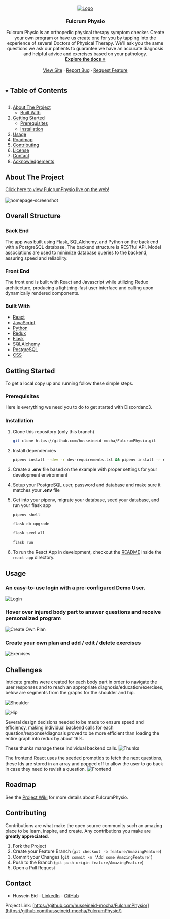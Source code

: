 <!-- PROJECT SHIELDS -->
<!--
*** I'm using markdown "reference style" links for readability.
*** Reference links are enclosed in brackets [ ] instead of parentheses ( ).
*** See the bottom of this document for the declaration of the reference variables
*** for contributors-url, forks-url, etc. This is an optional, concise syntax you may use.
*** https://www.markdownguide.org/basic-syntax/#reference-style-links
-->



<!-- PROJECT LOGO -->
<br />
<p align="center">
  <a href="https://fulcrumphysio.herokuapp.com/">
    <img src="./READMEImages/fulcrumLogo.png" alt="Logo" style="background-color:white">
  </a>

  <h3 align="center">Fulcrum Physio</h3>

  <p align="center">
   Fulcrum Physio is an orthopedic physical therapy symptom checker. Create your own program or have us create one for you by tapping into the experience of several Doctors of Physical Therapy. We'll ask you the same questions we ask our patients to guarantee we have an accurate diagnosis and helpful advice and exercises based on your pathology. 
    <br />
    <a href="https://github.com/husseineid-mocha/FulcrumPhysio/wiki"><strong>Explore the docs »</strong></a>
    <br />
    <br />
    <a href="https://fulcrumphysio.herokuapp.com/">View Site</a>
    ·
    <a href="https://github.com/husseineid-mocha/FulcrumPhysio/issues">Report Bug</a>
    ·
    <a href="https://github.com/husseineid-mocha/FulcrumPhysio/issues">Request Feature</a>
  </p>
</p>



<!-- TABLE OF CONTENTS -->
<details open="open">
  <summary><h2 style="display: inline-block">Table of Contents</h2></summary>
  <ol>
    <li>
      <a href="#about-the-project">About The Project</a>
      <ul>
        <li><a href="#built-with">Built With</a></li>
      </ul>
    </li>
    <li>
      <a href="#getting-started">Getting Started</a>
      <ul>
        <li><a href="#prerequisites">Prerequisites</a></li>
        <li><a href="#installation">Installation</a></li>
      </ul>
    </li>
    <li><a href="#usage">Usage</a></li>
    <li><a href="#roadmap">Roadmap</a></li>
    <li><a href="#contributing">Contributing</a></li>
    <li><a href="#license">License</a></li>
    <li><a href="#contact">Contact</a></li>
    <li><a href="#acknowledgements">Acknowledgements</a></li>
  </ol>
</details>



<!-- ABOUT THE PROJECT -->
## About The Project

[Click here to view FulcrumPhysio live on the web!](https://fulcrumphysio.herokuapp.com/)
<br>
</br>
![homepage-screenshot](READMEImages/splash.png)

## Overall Structure

### Back End
The app was built using Flask, SQLAlchemy, and Python on the back end with a PostgreSQL database. The backend structure is RESTful API. Model associations are used to minimize database queries to the backend, assuring speed and reliability.

### Front End
The front end is built with React and Javascript while utilizing Redux architecture, producing a lightning-fast user interface and calling upon dynamically rendered components.

### Built With

* [React](https://reactjs.org/)
* [JavaScript](https://www.javascript.com/)
* [Python](https://docs.python.org/3/)
* [Redux](https://redux.js.org/)
* [Flask](https://flask.palletsprojects.com/en/1.1.x/)
* [SQLAlchemy](https://flask-sqlalchemy.palletsprojects.com/en/2.x/)
* [PostgreSQL](https://www.postgresql.org/docs/current/)
* [CSS](http://www.css3.info/)

<!-- GETTING STARTED -->
## Getting Started

To get a local copy up and running follow these simple steps.

### Prerequisites

Here is everything we need you to do to get started with Discordanc3.

### Installation

1. Clone this repository (only this branch)

   ```bash
   git clone https://github.com/husseineid-mocha/FulcrumPhysio.git
   ```

2. Install dependencies

      ```bash
      pipenv install --dev -r dev-requirements.txt && pipenv install -r requirements.txt
      ```

3. Create a **.env** file based on the example with proper settings for your
   development environment
4. Setup your PostgreSQL user, password and database and make sure it matches your **.env** file

5. Get into your pipenv, migrate your database, seed your database, and run your flask app

   ```bash
   pipenv shell
   ```

   ```bash
   flask db upgrade
   ```

   ```bash
   flask seed all
   ```

   ```bash
   flask run
   ```

6. To run the React App in development, checkout the [README](./react-app/README.md) inside the `react-app` directory.


<!-- USAGE EXAMPLES -->
## Usage
### An easy-to-use login with a pre-configured Demo User.
![Login](READMEImages/demoLogin.png)
### Hover over injured body part to answer questions and receive personalized program
![Create Own Plan](READMEImages/createOwnPlan.gif)
### Create your own plan and add / edit / delete exercises
![Exercises](READMEImages/addEditDelete.gif)

## Challenges
Intricate graphs were created for each body part in order to navigate the user responses and to reach an appropriate diagnosis/education/exercises, below are segments from the graphs for the shoulder and hip.

![Shoulder](READMEImages/shoulderGraph.jpeg)

![Hip](READMEImages/hipGraph.jpeg)

Several design decisions needed to be made to ensure speed and efficiency, making individual backend calls for each question/response/diagnosis proved to be more efficient than loading the entire graph into redux by about 16%.

These thunks manage these individual backend calls.
![Thunks](READMEImages/thunks.png)

The frontend React uses the seeded promptIds to fetch the next questions, these Ids are stored in an array and popped off to allow the user to go back in case they need to revisit a question.
![Frontend](READMEImages/frontEndmanagement.png)

<!-- ROADMAP -->
## Roadmap

See the [Project Wiki](https://github.com/husseineid-mocha/FulcrumPhysio/wiki) for more details about FulcrumPhysio.

<!-- CONTRIBUTING -->
## Contributing

Contributions are what make the open source community such an amazing place to be learn, inspire, and create. Any contributions you make are **greatly appreciated**.

1. Fork the Project
2. Create your Feature Branch (`git checkout -b feature/AmazingFeature`)
3. Commit your Changes (`git commit -m 'Add some AmazingFeature'`)
4. Push to the Branch (`git push origin feature/AmazingFeature`)
5. Open a Pull Request



<!-- CONTACT -->
## Contact 

* Hussein Eid - [LinkedIn](https://www.linkedin.com/in/hussein-eid/) - [GitHub](https://github.com/husseineid-mocha)


Project Link: [https://github.com/husseineid-mocha/FulcrumPhysio/](https://github.com/husseineid-mocha/FulcrumPhysio/)
